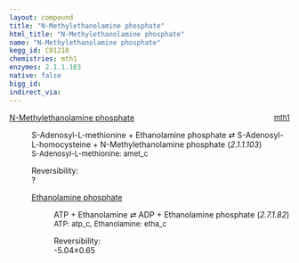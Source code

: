 ```yaml
---
layout: compound
title: "N-Methylethanolamine phosphate"
html_title: "N-Methylethanolamine phosphate"
name: "N-Methylethanolamine phosphate"
kegg_id: C01210
chemistries: mth1
enzymes: 2.1.1.103
native: false
bigg_id:
indirect_via:
---
```

<dl><dt class='rs-product'><a href='{{ site.url }}{{ site.baseurl }}/compounds/C01210' class='link-dark' data-bs-toggle='tooltip' data-bs-html='true' data-bs-title='KEGG: C01210'>N-Methylethanolamine phosphate</a><span style='float: right; max-width: 40%'><a href='{{ site.url }}{{ site.baseurl }}/chemistries/mth1' class='link-dark opacity-50' style='font-size: small; word-wrap: anywhere;'>mth1</a></span></dt><dd><p>S-Adenosyl-L-methionine + Ethanolamine phosphate &#8644; S-Adenosyl-L-homocysteine + N-Methylethanolamine phosphate (<i>2.1.1.103</i>)<br /><span style='font-size: small;'><span data-bs-toggle='tooltip' data-bs-html='true' data-bs-title='KEGG: C00019'>S-Adenosyl-L-methionine</span>: amet_c</span><br /><div class="reversibility_info">Reversibility: <div class="progress"><div class="progress-bar bg-light" role="progressbar" style="width: 100%" aria-valuenow="0" aria-valuemin="0" aria-valuemax="100"></div></div><span>?</span><div class="progress"><div class="progress-bar bg-light" role="progressbar" style="width: 100%" aria-valuenow="0" aria-valuemin="0" aria-valuemax="10"></div></div></div></p><dl><dt><a href='{{ site.url }}{{ site.baseurl }}/compounds/C00346' class='link-dark' data-bs-toggle='tooltip' data-bs-html='true' data-bs-title='KEGG: C00346'>Ethanolamine phosphate</a><span style='float: right; max-width: 40%'><a href='{{ site.url }}{{ site.baseurl }}/chemistries/None' class='link-dark opacity-50' style='font-size: small; word-wrap: anywhere;'></a></span></dt><dd><p>ATP + Ethanolamine &#8644; ADP + Ethanolamine phosphate (<i>2.7.1.82</i>)<br /><span style='font-size: small;'><span data-bs-toggle='tooltip' data-bs-html='true' data-bs-title='KEGG: C00002'>ATP</span>: atp_c, <span data-bs-toggle='tooltip' data-bs-html='true' data-bs-title='KEGG: C00189'>Ethanolamine</span>: etha_c</span><br /><div class="reversibility_info">Reversibility: <div class="progress" style="flex-direction: row-reverse;"><div class="progress-bar bg-success" role="progressbar" style="width: 50.42%" aria-valuenow="-5.04167340075024" aria-valuemin="0" aria-valuemax="10"></div><div class="progress-bar bg-warning" role="progressbar" style="width: 6.51%" aria-valuenow="-5.04167340075024" aria-valuemin="0" aria-valuemax="10"></div></div><span>-5.04&plusmn;0.65</span><div class="progress"><div class="progress-bar bg-danger" role="progressbar" style="width: 0%" aria-valuenow="-5.04167340075024" aria-valuemin="0" aria-valuemax="10"></div></div></div></p><dl></dl></dd></dl></dd></dl>